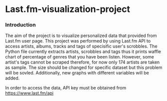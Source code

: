 # Last.fm-visualization-project

### Introduction

The aim of the project is to visualize personalized data that provided from Last.fm user page. This project was performed by using Last.fm API to access artists, albums, tracks and tags of specisific user's scrobbles. The Python file currently extracts artists, scrobbles and tags thus it prints waffle chart of percentage of genres that you have been listen. However, some artist's tags cannot be scraped therefore, for now only 174 artists are taken as sample. The size should be changed for specific dataset but this problem will be sovled. Additionally, new graphs with different variables will be added. 

In order to access the data, API key must be obtained from https://www.last.fm/api
